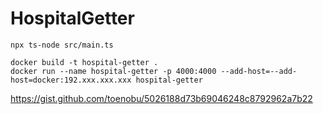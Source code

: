 # HospitalGetter

```shell
npx ts-node src/main.ts
```

```shell
docker build -t hospital-getter .
docker run --name hospital-getter -p 4000:4000 --add-host=--add-host=docker:192.xxx.xxx.xxx hospital-getter
```

https://gist.github.com/toenobu/5026188d73b69046248c8792962a7b22
